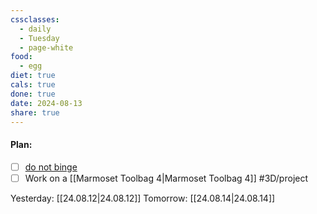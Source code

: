 ```yaml
---
cssclasses:
  - daily
  - Tuesday
  - page-white
food:
  - egg
diet: true
cals: true
done: true
date: 2024-08-13
share: true
---
```

#### Plan:
- [ ] [do not binge](Daily.md)
- [ ] Work on a [[Marmoset Toolbag 4|Marmoset Toolbag 4]] #3D/project 

Yesterday: [[24.08.12|24.08.12]]
Tomorrow: [[24.08.14|24.08.14]]